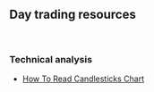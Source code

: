 ## Day trading resources

<br>

### Technical analysis

* [How To Read Candlesticks Chart](https://www.youtube.com/watch?v=9fqBykOBeCg)
